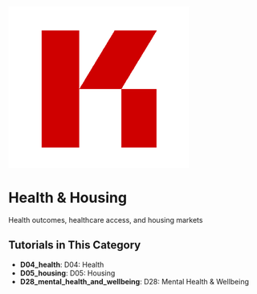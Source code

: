 ![KR-Labs](../../assets/images/KRLabs_WebLogo.png)

# Health & Housing

Health outcomes, healthcare access, and housing markets

## Tutorials in This Category

- **D04_health**: D04: Health
- **D05_housing**: D05: Housing
- **D28_mental_health_and_wellbeing**: D28: Mental Health & Wellbeing

